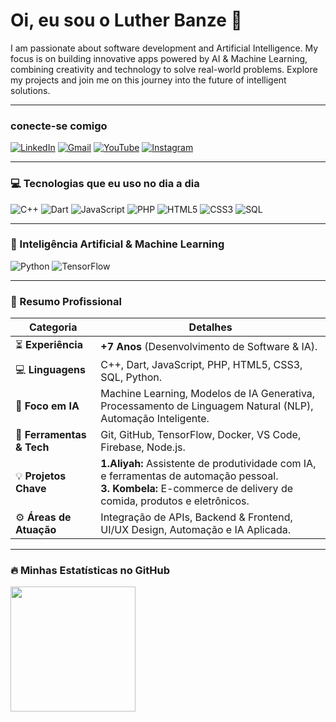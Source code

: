 

# Oi, eu sou o Luther Banze 👋

<p align="left"> 
I am passionate about software development and Artificial Intelligence. My focus is on building innovative apps powered by AI & Machine Learning, combining creativity and technology to solve real-world problems. Explore my projects and join me on this journey into the future of intelligent solutions.
</p>

---

###  conecte-se comigo
<p align="left">
  <a href="https://www.linkedin.com/in/lutherbanze/" target="_blank"><img src="https://img.shields.io/badge/LinkedIn-0077B5?style=for-the-badge&logo=linkedin&logoColor=white" alt="LinkedIn"/></a>
  <a href="mailto:lutherbanze@gmail.com" target="_blank"><img src="https://img.shields.io/badge/Gmail-D14836?style=for-the-badge&logo=gmail&logoColor=white" alt="Gmail"/></a>
  <a href="https://youtube.com/@lutherbanze1183" target="_blank"><img src="https://img.shields.io/badge/YouTube-FF0000?style=for-the-badge&logo=youtube&logoColor=white" alt="YouTube"/></a>
  <a href="https://instagram.com/lutherbanze" target="_blank"><img src="https://img.shields.io/badge/Instagram-E4405F?style=for-the-badge&logo=instagram&logoColor=white" alt="Instagram"/></a>
</p>

---

### 💻 Tecnologias que eu uso no dia a dia

<p align="left"> <img src="https://img.shields.io/badge/C++-00599C?style=for-the-badge&logo=cplusplus&logoColor=white" alt="C++"/> <img src="https://img.shields.io/badge/Dart-0175C2?style=for-the-badge&logo=dart&logoColor=white" alt="Dart"/> <img src="https://img.shields.io/badge/JavaScript-F7DF1E?style=for-the-badge&logo=javascript&logoColor=black" alt="JavaScript"/> <img src="https://img.shields.io/badge/PHP-777BB4?style=for-the-badge&logo=php&logoColor=white" alt="PHP"/> <img src="https://img.shields.io/badge/HTML5-E34F26?style=for-the-badge&logo=html5&logoColor=white" alt="HTML5"/> <img src="https://img.shields.io/badge/CSS3-1572B6?style=for-the-badge&logo=css3&logoColor=white" alt="CSS3"/> <img src="https://img.shields.io/badge/SQL-336791?style=for-the-badge&logo=postgresql&logoColor=white" alt="SQL"/> </p>

---

### 🤖 Inteligência Artificial & Machine Learning

<p align="left"> <img src="https://img.shields.io/badge/Python-3776AB?style=for-the-badge&logo=python&logoColor=white" alt="Python"/> <img src="https://img.shields.io/badge/TensorFlow-FF6F00?style=for-the-badge&logo=tensorflow&logoColor=white" alt="TensorFlow"/> </p>

---

### 🚀 Resumo Profissional


| Categoria                | Detalhes                                                                                                                              |
| ------------------------ | ------------------------------------------------------------------------------------------------------------------------------------- |
| ⏳ **Experiência** | **+7 Anos** (Desenvolvimento de Software & IA).                                                                                         |
| 💻 **Linguagens** | C++, Dart, JavaScript, PHP, HTML5, CSS3, SQL, Python.                                                                                     |
| 🤖 **Foco em IA** | Machine Learning, Modelos de IA Generativa, Processamento de Linguagem Natural (NLP), Automação Inteligente.                              |
| 🔧 **Ferramentas & Tech** | Git, GitHub, TensorFlow, Docker, VS Code, Firebase, Node.js.                                                           |
| 💡 **Projetos Chave** | **1.Aliyah:** Assistente de produtividade com IA, e ferramentas de automação pessoal. <br> **3. Kombela:** E-commerce de delivery de comida, produtos e eletrônicos. |
| ⚙️ **Áreas de Atuação** | Integração de APIs, Backend & Frontend, UI/UX Design, Automação e IA Aplicada. |

---


### 🔥 Minhas Estatísticas no GitHub


<div>
  <img height="200cm" src="https://github-readme-stats.vercel.app/api/top-langs/?username=lutherbanze&layout=compact&langs_count=7&theme=dracula"/>
</div>



